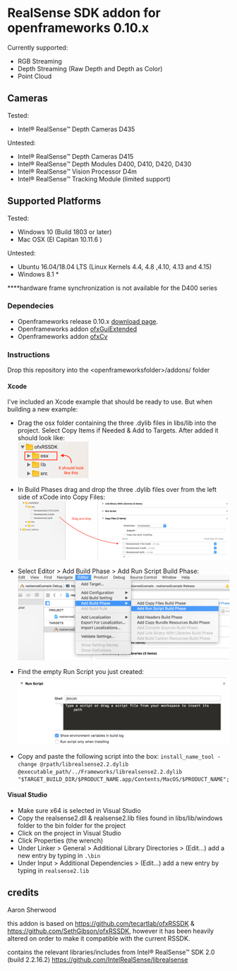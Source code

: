 # RealSense SDK addon for openframeworks 0.10.x

Currently supported:
* RGB Streaming
* Depth Streaming (Raw Depth and Depth as Color)
* Point Cloud

## Cameras

Tested:
* Intel® RealSense™ Depth Cameras D435

Untested:
* Intel® RealSense™ Depth Cameras D415
* Intel® RealSense™ Depth Modules D400, D410, D420, D430
* Intel® RealSense™ Vision Processor D4m
* Intel® RealSense™ Tracking Module (limited support)

## Supported Platforms

Tested:
* Windows 10 (Build 1803 or later)
* Mac OSX (El Capitan 10.11.6 )

Untested:
* Ubuntu 16.04/18.04 LTS (Linux Kernels 4.4, 4.8 ,4.10, 4.13 and 4.15)
* Windows 8.1 *

****hardware frame synchronization is not available for the D400 series

### Dependecies

* Openframeworks release 0.10.x [download page](http://openframeworks.cc/download).
* Openframeworks addon [ofxGuiExtended](https://github.com/maybites/ofxGuiExtended)
* Openframeworks addon [ofxCv](https://github.com/kylemcdonald/ofxCv)

### Instructions

Drop this repository into the \<openframeworksfolder>/addons/ folder

#### Xcode
I've included an Xcode example that should be ready to use. But when building a new example:
* Drag the osx folder containing the three .dylib files in libs/lib into the project. Select Copy Items if Needed & Add to Targets. After added it should look like:  
![](https://raw.githubusercontent.com/aaronsherwood/ofxRSSDK/master/images/lookslike.png)
* In Build Phases drag and drop the three .dylib files over from the left side of xCode into Copy Files:
![](https://raw.githubusercontent.com/aaronsherwood/ofxRSSDK/master/images/copyfiles.png)
* Select Editor > Add Build Phase > Add Run Script Build Phase:
![](https://raw.githubusercontent.com/aaronsherwood/ofxRSSDK/master/images/runscriptphase.png)

* Find the empty Run Script you just created:
![](https://raw.githubusercontent.com/aaronsherwood/ofxRSSDK/master/images/addscript.png)
* Copy and paste the following script into the box:
`install_name_tool -change @rpath/librealsense2.2.dylib @executable_path/../Frameworks/librealsense2.2.dylib "$TARGET_BUILD_DIR/$PRODUCT_NAME.app/Contents/MacOS/$PRODUCT_NAME";`

#### Visual Studio
* Make sure x64 is selected in Visual Studio
* Copy the realsense2.dll & realsense2.lib files found in libs/lib/windows folder to the bin folder for the project
* Click on the project in Visual Studio
* Click Properties (the wrench)
* Under Linker > General > Additional Library Directories > (Edit...) add a new entry by typing in `.\bin`
* Under Input > Additional Dependencies > (Edit...) add a new entry by typing in `realsense2.lib`

## credits

Aaron Sherwood

this addon is based on https://github.com/tecartlab/ofxRSSDK & https://github.com/SethGibson/ofxRSSDK, however it has been heavily altered on order to make it compatible with the current RSSDK.

contains the relevant libraries/includes from Intel® RealSense™ SDK 2.0 (build 2.2.16.2) https://github.com/IntelRealSense/librealsense
